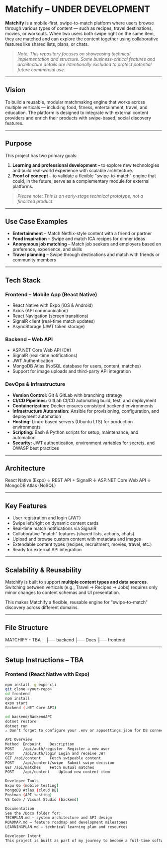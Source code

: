 # Matchify – UNDER DEVELOPMENT

**Matchify** is a mobile-first, swipe-to-match platform where users browse through various types of content — such as recipes, travel destinations, movies, or workouts. When two users both swipe right on the same item, they are matched and can explore the content together using collaborative features like shared lists, plans, or chats.

> _Note: This repository focuses on showcasing technical implementation and structure. Some business-critical features and architecture details are intentionally excluded to protect potential future commercial use._

---

## Vision

To build a reusable, modular matchmaking engine that works across multiple verticals — including food, fitness, entertainment, travel, and education. The platform is designed to integrate with external content providers and enrich their products with swipe-based, social discovery features.

---

## Purpose

This project has two primary goals:

1. **Learning and professional development** – to explore new technologies and build real-world experience with scalable architecture.  
2. **Proof of concept** – to validate a flexible "swipe-to-match" engine that could, in the future, serve as a complementary module for external platforms.

> _Please note: This is an early-stage technical prototype, not a finalized product._

---

## Use Case Examples

- **Entertainment** – Match Netflix-style content with a friend or partner  
- **Food inspiration** – Swipe and match ICA recipes for dinner ideas  
- **Anonymous job matching** – Match job seekers and employers based on preference, experience, and skills  
- **Travel planning** – Swipe through destinations and match with friends or community members  

---

## Tech Stack

### Frontend – Mobile App (React Native)

- React Native with Expo (iOS & Android)  
- Axios (API communication)  
- React Navigation (screen transitions)  
- SignalR client (real-time match updates)  
- AsyncStorage (JWT token storage)

### Backend – Web API

- ASP.NET Core Web API (C#)  
- SignalR (real-time notifications)  
- JWT Authentication  
- MongoDB Atlas (NoSQL database for users, content, matches)  
- Support for image uploads and third-party API integration

### DevOps & Infrastructure

- **Version Control:** Git & GitLab with branching strategy  
- **CI/CD Pipelines:** GitLab CI/CD automating build, test, and deployment  
- **Containerization:** Docker ensures consistent backend environments  
- **Infrastructure Automation:** Ansible for provisioning, configuration, and deployment automation  
- **Hosting:** Linux-based servers (Ubuntu LTS) for production environments  
- **Scripting:** Bash & Python scripts for setup, maintenance, and automation  
- **Security:** JWT authentication, environment variables for secrets, and OWASP best practices  

---

## Architecture

React Native (Expo)
↓
REST API + SignalR
↓
ASP.NET Core Web API
↓
MongoDB Atlas (NoSQL)


---

## Key Features

- User registration and login (JWT)  
- Swipe left/right on dynamic content cards  
- Real-time match notifications via SignalR  
- Collaborative “match” features (shared lists, actions, chats)  
- Upload and browse custom content with metadata and images  
- Extendable content types (recipes, recruitment, movies, travel, etc.)  
- Ready for external API integration  

---

## Scalability & Reusability

Matchify is built to support **multiple content types and data sources**. Switching between verticals (e.g., Travel → Recipes → Jobs) requires only minor changes to content schemas and UI presentation.

This makes Matchify a flexible, reusable engine for "swipe-to-match" discovery across different domains.

---

## File Structure

MATCHIFY - TBA
│
├── backend 
├── Docs
├── frontend





---

## Setup Instructions – TBA

### Frontend (React Native with Expo)

```bash
npm install -g expo-cli
git clone <your-repo>
cd frontend
npm install
expo start
Backend (.NET Core API)

cd backend/BackendAPI
dotnet restore
dotnet run
⚠️ Don’t forget to configure your .env or appsettings.json for DB connection strings and JWT secrets.

API Overview
Method	Endpoint	Description
POST	/api/auth/register	Register a new user
POST	/api/auth/login	Login and receive JWT
GET	/api/content	Fetch swipeable content
POST	/api/content/swipe	Submit swipe decision
GET	/api/matches	Fetch mutual matches
POST	/api/content	Upload new content item

Developer Tools
Expo Go (mobile testing)
MongoDB Atlas (cloud DB)
Postman (API testing)
VS Code / Visual Studio (backend)

Documentation
See the /Docs folder for:
TECHPLAN.md – system architecture and API design
ROADMAP.md – feature roadmap and development milestones
LEARNINGPLAN.md – technical learning plan and resources

Developer Intent
This project is built as part of my journey to become a full-time software developer, with a focus on backend architecture, API design, and scalable systems. I'm continuously learning, iterating, and applying industry practices to strengthen my understanding.

